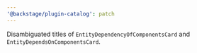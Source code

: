 ```yaml
---
'@backstage/plugin-catalog': patch
---
```


Disambiguated titles of `EntityDependencyOfComponentsCard` and `EntityDependsOnComponentsCard`.
